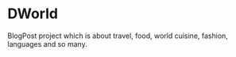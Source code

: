 # DWorld
BlogPost project which is about travel, food, world cuisine, fashion, languages and so many.
